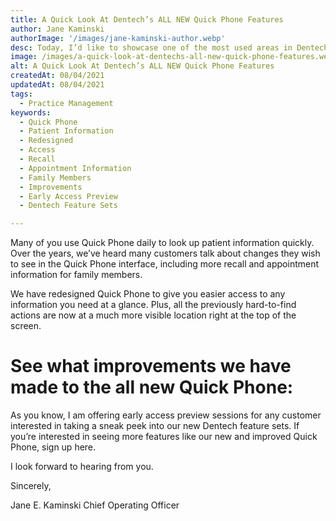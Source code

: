 ```yaml
---
title: A Quick Look At Dentech’s ALL NEW Quick Phone Features
author: Jane Kaminski
authorImage: '/images/jane-kaminski-author.webp'
desc: Today, I’d like to showcase one of the most used areas in Dentech - Quick Phone and all the new enhancements and layout we have included in the new Dentech.
image: /images/a-quick-look-at-dentechs-all-new-quick-phone-features.webp
alt: A Quick Look At Dentech’s ALL NEW Quick Phone Features
createdAt: 08/04/2021
updatedAt: 08/04/2021
tags:
  - Practice Management
keywords:
  - Quick Phone
  - Patient Information
  - Redesigned
  - Access
  - Recall
  - Appointment Information
  - Family Members
  - Improvements
  - Early Access Preview
  - Dentech Feature Sets

---
```


Many of you use Quick Phone daily to look up patient information quickly. Over the years, we’ve heard many customers talk about changes they wish to see in the Quick Phone interface, including more recall and appointment information for family members.

We have redesigned Quick Phone to give you easier access to any information you need at a glance. Plus, all the previously hard-to-find actions are now at a much more visible location right at the top of the screen.

# See what improvements we have made to the all new Quick Phone:

As you know, I am offering early access preview sessions for any customer interested in taking a sneak peek into our new Dentech feature sets. If you’re interested in seeing more features like our new and improved Quick Phone, sign up here. 

I look forward to hearing from you.

Sincerely,

Jane E. Kaminski
Chief Operating Officer